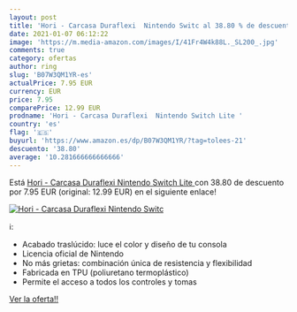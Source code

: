 ```yaml
---
layout: post
title: 'Hori - Carcasa Duraflexi  Nintendo Switc al 38.80 % de descuento'
date: 2021-01-07 06:12:22
image: 'https://m.media-amazon.com/images/I/41Fr4W4k88L._SL200_.jpg'
comments: true
category: ofertas
author: ring
slug: 'B07W3QM1YR-es'
actualPrice: 7.95 EUR
currency: EUR
price: 7.95
comparePrice: 12.99 EUR
prodname: 'Hori - Carcasa Duraflexi  Nintendo Switch Lite '
country: 'es'
flag: '🇪🇸'
buyurl: 'https://www.amazon.es/dp/B07W3QM1YR/?tag=tolees-21'
descuento: '38.80'
average: '10.281666666666666'
---
```


Está [Hori - Carcasa Duraflexi  Nintendo Switch Lite ](https://www.amazon.es/dp/B07W3QM1YR/?tag=tolees-21) con 38.80 de descuento por 7.95 EUR (original: 12.99 EUR) en el siguiente enlace!

[![Hori - Carcasa Duraflexi  Nintendo Switc](https://m.media-amazon.com/images/I/41Fr4W4k88L._SL200_.jpg)](https://www.amazon.es/dp/B07W3QM1YR/?tag=tolees-21)

ℹ️:

- Acabado traslúcido: luce el color y diseño de tu consola
- Licencia oficial de Nintendo
- No más grietas: combinación única de resistencia y flexibilidad
- Fabricada en TPU (poliuretano termoplástico)
- Permite el acceso a todos los controles y tomas

[Ver la oferta!!](https://www.amazon.es/dp/B07W3QM1YR/?tag=tolees-21)
